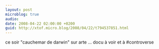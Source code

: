 ```yaml
---
layout: post
microblog: true
audio: 
date: 2008-04-22 02:00:00 +0200
guid: http://xtof.micro.blog/2008/04/22/t794537851.html
---
```

ce soir "cauchemar de darwin" sur arte ...  docu à voir et à #controverse
